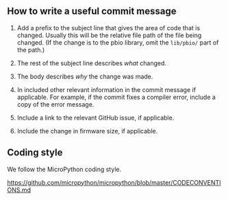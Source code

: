 
How to write a useful commit message
------------------------------------

1. Add a prefix to the subject line that gives the area of code that is changed.
   Usually this will be the relative file path of the file being changed. (If
   the change is to the pbio library, omit the `lib/pbio/` part of the path.)

2. The rest of the subject line describes *what* changed.

3. The body describes *why* the change was made.

4. In included other relevant information in the commit message if applicable.
   For example, if the commit fixes a compiler error, include a copy of the
   error message.

5. Include a link to the relevant GitHub issue, if applicable.

6. Include the change in firmware size, if applicable.


Coding style
------------

We follow the MicroPython coding style.

https://github.com/micropython/micropython/blob/master/CODECONVENTIONS.md
